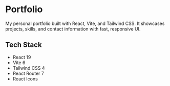 # Portfolio

My personal portfolio built with React, Vite, and Tailwind CSS. It showcases projects, skills, and contact information with fast, responsive UI.

## Tech Stack
- React 19
- Vite 6
- Tailwind CSS 4
- React Router 7
- React Icons
